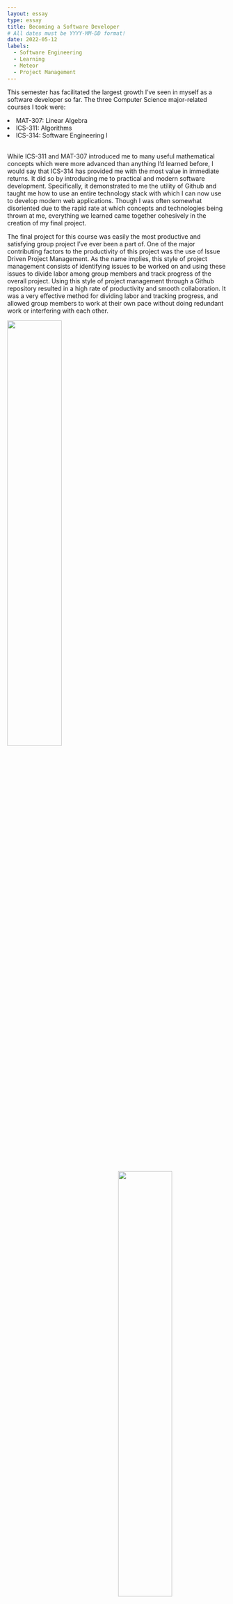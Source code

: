 ```yaml
---
layout: essay
type: essay
title: Becoming a Software Developer
# All dates must be YYYY-MM-DD format!
date: 2022-05-12
labels:
  - Software Engineering
  - Learning
  - Meteor
  - Project Management
---
```


This semester has facilitated the largest growth I’ve seen in myself as a software developer so far. The three Computer Science major-related courses I took were:
<li>
    MAT-307: Linear Algebra
</li>
<li>
    ICS-311: Algorithms
</li>
<li>
    ICS-314: Software Engineering I
</li>
<br/>

While ICS-311 and MAT-307 introduced me to many useful mathematical concepts which were more advanced than anything I’d learned before, I would say that ICS-314 has provided me with the most value in immediate returns. It did so by introducing me to practical and modern software development. Specifically, it demonstrated to me the utility of Github and taught me how to use an entire technology stack with which I can now use to develop modern web applications. Though I was often somewhat disoriented due to the rapid rate at which concepts and technologies being thrown at me, everything we learned came together cohesively in the creation of my final project.

The final project for this course was easily the most productive and satisfying group project I’ve ever been a part of. One of the major contributing factors to the productivity of this project was the use of Issue Driven Project Management. As the name implies, this style of project management consists of identifying issues to be worked on and using these issues to divide labor among group members and track progress of the overall project. Using this style of project management through a Github repository resulted in a high rate of productivity and smooth collaboration. It was a very effective method for dividing labor and tracking progress, and allowed group members to work at their own pace without doing redundant work or interfering with each other.

<div class="row">
    <div class="column" style="flex: 50%; padding-right: 5px">
        <img class="ui image" src="{{ site.baseurl }}/images/ICS-211-final-project-screenshot.png" style="width:50%; float:left">
    </div>
    <div class="column" style="flex: 50%; padding-left: 5px">
        <img class="ui image" src="{{ site.baseurl }}/images/ICS-314-final-project-screenshot.png" style="width:50%; float:right">
    </div>
</div>
<div class="row">
    <div class="column" style="width: 50%; float:left; padding-right: 5px">
        <small>
            A screenshot of the final project from my favorite course last semester.
        </small>
    </div>
    <div class="column" style="width: 50%; float:right; padding-left: 5px">
        <small>
        The main page of my final project from this semester.
        </small>    
    </div>
</div>
<br/>
<br/>
<br/>

<p>
The technologies I learned to use in this course built on all of my prerequisite coding experience and allowed me to finally create something that has the potential to see the light of day. I got the pleasure of coding in Javascript, which shocked me by how easy it is to use and by the amount of functionality built into it. I learned how to use the React library to easily create pleasant user interfaces. Though my prior knowledge of databases is lacking, I learned how to use the document-oriented database program MongoDB. Using all of these technologies through the Meteor framework and the integrated development environment IntelliJ IDEA, my group was able to build a web application with more functionality built into than I was confident we could accomplish at the start. Though the final product is incomplete, it is a well-functioning prototype, and I’m confident that we could polish it into a useful tool with actual users if we were to work on it some more.
</p>
<br>
<br>
